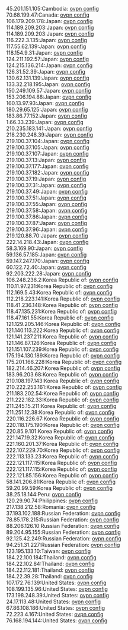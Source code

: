 45.201.151.105:Cambodia: [ovpn config](vpn/45_201_151_105.ovpn)  
70.68.199.47:Canada: [ovpn config](vpn/70_68_199_47.ovpn)  
106.179.209.178:Japan: [ovpn config](vpn/106_179_209_178.ovpn)  
114.189.209.203:Japan: [ovpn config](vpn/114_189_209_203.ovpn)  
114.189.209.203:Japan: [ovpn config](vpn/114_189_209_203.ovpn)  
116.222.3.135:Japan: [ovpn config](vpn/116_222_3_135.ovpn)  
117.55.62.139:Japan: [ovpn config](vpn/117_55_62_139.ovpn)  
118.154.9.31:Japan: [ovpn config](vpn/118_154_9_31.ovpn)  
124.211.192.57:Japan: [ovpn config](vpn/124_211_192_57.ovpn)  
124.215.136.214:Japan: [ovpn config](vpn/124_215_136_214.ovpn)  
126.31.52.39:Japan: [ovpn config](vpn/126_31_52_39.ovpn)  
130.62.131.139:Japan: [ovpn config](vpn/130_62_131_139.ovpn)  
133.32.218.195:Japan: [ovpn config](vpn/133_32_218_195.ovpn)  
150.249.109.57:Japan: [ovpn config](vpn/150_249_109_57.ovpn)  
153.206.194.88:Japan: [ovpn config](vpn/153_206_194_88.ovpn)  
160.13.97.93:Japan: [ovpn config](vpn/160_13_97_93.ovpn)  
180.29.65.125:Japan: [ovpn config](vpn/180_29_65_125.ovpn)  
183.86.77.152:Japan: [ovpn config](vpn/183_86_77_152.ovpn)  
1.66.33.239:Japan: [ovpn config](vpn/1_66_33_239.ovpn)  
210.235.183.141:Japan: [ovpn config](vpn/210_235_183_141.ovpn)  
218.230.248.39:Japan: [ovpn config](vpn/218_230_248_39.ovpn)  
219.100.37.104:Japan: [ovpn config](vpn/219_100_37_104.ovpn)  
219.100.37.105:Japan: [ovpn config](vpn/219_100_37_105.ovpn)  
219.100.37.107:Japan: [ovpn config](vpn/219_100_37_107.ovpn)  
219.100.37.13:Japan: [ovpn config](vpn/219_100_37_13.ovpn)  
219.100.37.177:Japan: [ovpn config](vpn/219_100_37_177.ovpn)  
219.100.37.182:Japan: [ovpn config](vpn/219_100_37_182.ovpn)  
219.100.37.19:Japan: [ovpn config](vpn/219_100_37_19.ovpn)  
219.100.37.31:Japan: [ovpn config](vpn/219_100_37_31.ovpn)  
219.100.37.49:Japan: [ovpn config](vpn/219_100_37_49.ovpn)  
219.100.37.51:Japan: [ovpn config](vpn/219_100_37_51.ovpn)  
219.100.37.55:Japan: [ovpn config](vpn/219_100_37_55.ovpn)  
219.100.37.58:Japan: [ovpn config](vpn/219_100_37_58.ovpn)  
219.100.37.86:Japan: [ovpn config](vpn/219_100_37_86.ovpn)  
219.100.37.87:Japan: [ovpn config](vpn/219_100_37_87.ovpn)  
219.100.37.96:Japan: [ovpn config](vpn/219_100_37_96.ovpn)  
219.120.88.70:Japan: [ovpn config](vpn/219_120_88_70.ovpn)  
222.14.218.43:Japan: [ovpn config](vpn/222_14_218_43.ovpn)  
58.3.169.90:Japan: [ovpn config](vpn/58_3_169_90.ovpn)  
59.136.57.185:Japan: [ovpn config](vpn/59_136_57_185.ovpn)  
59.147.247.170:Japan: [ovpn config](vpn/59_147_247_170.ovpn)  
60.122.72.40:Japan: [ovpn config](vpn/60_122_72_40.ovpn)  
92.203.222.28:Japan: [ovpn config](vpn/92_203_222_28.ovpn)  
106.248.236.2:Korea Republic of: [ovpn config](vpn/106_248_236_2.ovpn)  
110.11.97.231:Korea Republic of: [ovpn config](vpn/110_11_97_231.ovpn)  
112.169.5.43:Korea Republic of: [ovpn config](vpn/112_169_5_43.ovpn)  
112.218.223.141:Korea Republic of: [ovpn config](vpn/112_218_223_141.ovpn)  
118.41.236.148:Korea Republic of: [ovpn config](vpn/118_41_236_148.ovpn)  
118.47.135.231:Korea Republic of: [ovpn config](vpn/118_47_135_231.ovpn)  
118.47.161.55:Korea Republic of: [ovpn config](vpn/118_47_161_55.ovpn)  
121.129.205.146:Korea Republic of: [ovpn config](vpn/121_129_205_146.ovpn)  
121.140.113.222:Korea Republic of: [ovpn config](vpn/121_140_113_222.ovpn)  
121.141.237.211:Korea Republic of: [ovpn config](vpn/121_141_237_211.ovpn)  
121.146.87.126:Korea Republic of: [ovpn config](vpn/121_146_87_126.ovpn)  
121.151.107.239:Korea Republic of: [ovpn config](vpn/121_151_107_239.ovpn)  
175.194.130.189:Korea Republic of: [ovpn config](vpn/175_194_130_189.ovpn)  
175.201.166.228:Korea Republic of: [ovpn config](vpn/175_201_166_228.ovpn)  
182.214.46.207:Korea Republic of: [ovpn config](vpn/182_214_46_207.ovpn)  
183.96.203.68:Korea Republic of: [ovpn config](vpn/183_96_203_68.ovpn)  
210.108.197.143:Korea Republic of: [ovpn config](vpn/210_108_197_143.ovpn)  
210.222.253.161:Korea Republic of: [ovpn config](vpn/210_222_253_161.ovpn)  
211.183.202.54:Korea Republic of: [ovpn config](vpn/211_183_202_54.ovpn)  
211.222.182.33:Korea Republic of: [ovpn config](vpn/211_222_182_33.ovpn)  
211.245.15.211:Korea Republic of: [ovpn config](vpn/211_245_15_211.ovpn)  
211.251.12.38:Korea Republic of: [ovpn config](vpn/211_251_12_38.ovpn)  
220.116.226.67:Korea Republic of: [ovpn config](vpn/220_116_226_67.ovpn)  
220.118.175.190:Korea Republic of: [ovpn config](vpn/220_118_175_190.ovpn)  
220.85.9.101:Korea Republic of: [ovpn config](vpn/220_85_9_101.ovpn)  
221.147.19.32:Korea Republic of: [ovpn config](vpn/221_147_19_32.ovpn)  
221.160.201.37:Korea Republic of: [ovpn config](vpn/221_160_201_37.ovpn)  
222.107.229.70:Korea Republic of: [ovpn config](vpn/222_107_229_70.ovpn)  
222.113.133.23:Korea Republic of: [ovpn config](vpn/222_113_133_23.ovpn)  
222.121.117.115:Korea Republic of: [ovpn config](vpn/222_121_117_115.ovpn)  
222.121.117.115:Korea Republic of: [ovpn config](vpn/222_121_117_115.ovpn)  
222.121.85.156:Korea Republic of: [ovpn config](vpn/222_121_85_156.ovpn)  
58.141.206.81:Korea Republic of: [ovpn config](vpn/58_141_206_81.ovpn)  
59.20.99.59:Korea Republic of: [ovpn config](vpn/59_20_99_59.ovpn)  
38.25.18.144:Peru: [ovpn config](vpn/38_25_18_144.ovpn)  
120.29.90.74:Philippines: [ovpn config](vpn/120_29_90_74.ovpn)  
217.138.212.58:Romania: [ovpn config](vpn/217_138_212_58.ovpn)  
37.193.102.188:Russian Federation: [ovpn config](vpn/37_193_102_188.ovpn)  
78.85.178.215:Russian Federation: [ovpn config](vpn/78_85_178_215.ovpn)  
88.206.126.10:Russian Federation: [ovpn config](vpn/88_206_126_10.ovpn)  
89.204.95.155:Russian Federation: [ovpn config](vpn/89_204_95_155.ovpn)  
92.125.42.249:Russian Federation: [ovpn config](vpn/92_125_42_249.ovpn)  
94.251.31.227:Russian Federation: [ovpn config](vpn/94_251_31_227.ovpn)  
123.195.133.10:Taiwan: [ovpn config](vpn/123_195_133_10.ovpn)  
184.22.100.184:Thailand: [ovpn config](vpn/184_22_100_184.ovpn)  
184.22.102.84:Thailand: [ovpn config](vpn/184_22_102_84.ovpn)  
184.22.112.181:Thailand: [ovpn config](vpn/184_22_112_181.ovpn)  
184.22.39.28:Thailand: [ovpn config](vpn/184_22_39_28.ovpn)  
107.172.76.139:United States: [ovpn config](vpn/107_172_76_139.ovpn)  
108.199.135.96:United States: [ovpn config](vpn/108_199_135_96.ovpn)  
173.198.248.39:United States: [ovpn config](vpn/173_198_248_39.ovpn)  
24.17.113.48:United States: [ovpn config](vpn/24_17_113_48.ovpn)  
67.86.108.186:United States: [ovpn config](vpn/67_86_108_186.ovpn)  
72.223.4.167:United States: [ovpn config](vpn/72_223_4_167.ovpn)  
76.168.194.144:United States: [ovpn config](vpn/76_168_194_144.ovpn)  
